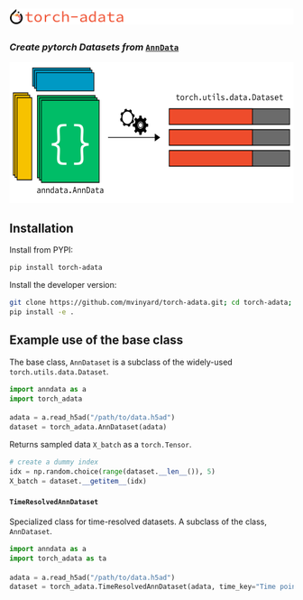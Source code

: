 # ![torch-adata-logo](/docs/imgs/torch-adata.logo.large.svg)

### *Create pytorch Datasets from* [`AnnData`](https://anndata.readthedocs.io/en/latest/)

<a href="https://github.com/mvinyard/torch-adata/"><img src="/docs/imgs/torch-adata.concept_overview.svg" alt="torch-adata-concept-overview" height="250" /></a>

## Installation

Install from PYPI:
```BASH
pip install torch-adata
```

Install the developer version:
```BASH
git clone https://github.com/mvinyard/torch-adata.git; cd torch-adata;
pip install -e .
```

## Example use of the base class

The base class, `AnnDataset` is a subclass of the widely-used `torch.utils.data.Dataset`. 

```python
import anndata as a
import torch_adata

adata = a.read_h5ad("/path/to/data.h5ad")
dataset = torch_adata.AnnDataset(adata)
```

Returns sampled data `X_batch` as a `torch.Tensor`.
```python
# create a dummy index
idx = np.random.choice(range(dataset.__len__()), 5)
X_batch = dataset.__getitem__(idx)
```

#### `TimeResolvedAnnDataset`

Specialized class for time-resolved datasets. A subclass of the class, `AnnDataset`.

```python
import anndata as a
import torch_adata as ta

adata = a.read_h5ad("/path/to/data.h5ad")
dataset = torch_adata.TimeResolvedAnnDataset(adata, time_key="Time point")
```
